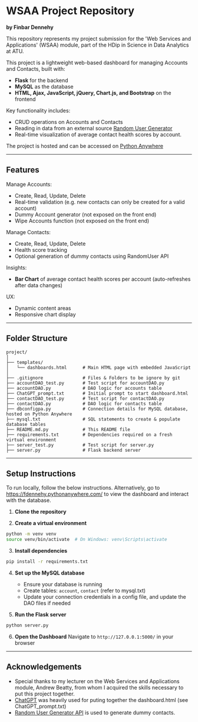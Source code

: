 # WSAA Project Repository #

**by Finbar Dennehy**

This repository represents my project submission for the 'Web Services and Applications' (WSAA) module, part of the HDip in Science in Data Analytics at ATU. 

This project is a lightweight web-based dashboard for managing Accounts and Contacts, built with:

- **Flask** for the backend
- **MySQL** as the database
- **HTML, Ajax, JavaScript, jQuery, Chart.js, and Bootstrap** on the frontend

Key functionality includes:
- CRUD operations on Accounts and Contacts
- Reading in data from an external source [Random User Generator](https://randomuser.me/) 
- Real-time visualization of average contact health scores by account.

The project is hosted and can be accessed on [Python Anywhere](https://fdennehy.pythonanywhere.com/)

---

## Features

Manage Accounts:  
- Create, Read, Update, Delete  
- Real-time validation (e.g. new contacts can only be created for a valid account)
- Dummy Account generator (not exposed on the front end)
- Wipe Accounts function (not exposed on the front end)

Manage Contacts:  
- Create, Read, Update, Delete  
- Health score tracking  
- Optional generation of dummy contacts using RandomUser API

Insights:  
- **Bar Chart** of average contact health scores per account (auto-refreshes after data changes)  

UX:  
- Dynamic content areas  
- Responsive chart display  

---

## Folder Structure

```
project/
│
├── templates/
│   └── dashboards.html      # Main HTML page with embedded JavaScript
│
├── .gitignore               # Files & Folders to be ignore by git
├── accountDAO_test.py       # Test script for accountDAO.py
├── accountDAO.py            # DAO logic for accounts table
├── ChatGPT_prompt.txt       # Initial prompt to start dashboard.html
├── contactDAO_test.py       # Test script for contactDAO.py
├── contactDAO.py            # DAO logic for contacts table
├── dbconfigpa.py            # Connection details for MySQL database, hosted on Python Anywhere
├── mysql.txt                # SQL statements to create & populate database tables
├── README.md.py             # This README file
├── requirements.txt         # Dependencies required on a fresh virtual environment
├── server_test.py           # Test script for server.py
├── server.py                # Flask backend server
```

---

## Setup Instructions

To run locally, follow the below instructions.
Alternatively, go to https://fdennehy.pythonanywhere.com/ to view the dashboard and interact with the database.

1. **Clone the repository**

2. **Create a virtual environment**
```bash
python -m venv venv
source venv/bin/activate  # On Windows: venv\Scripts\activate
```

3. **Install dependencies**
```bash
pip install -r requirements.txt
```

4. **Set up the MySQL database**
   - Ensure your database is running
   - Create tables: `account`, `contact` (refer to mysql.txt)
   - Update your connection credentials in a config file, and update the DAO files if needed

5. **Run the Flask server**
```bash
python server.py
```

6. **Open the Dashboard**
   Navigate to `http://127.0.0.1:5000/` in your browser

---

## Acknowledgements

- Special thanks to my lecturer on the Web Services and Applications module, Andrew Beatty, from whom I acquired the skills necessary to put this project together.
- [ChatGPT](https://chatgpt.com/) was heavily used for puting together the dashboard.html (see ChatGPT_prompt.txt)
- [Random User Generator API](https://randomuser.me/) is used to generate dummy contacts.